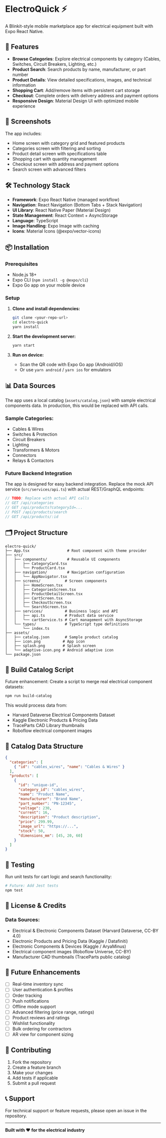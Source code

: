 # ElectroQuick ⚡

A Blinkit-style mobile marketplace app for electrical equipment built with Expo React Native.

## 🚀 Features

- **Browse Categories**: Explore electrical components by category (Cables, Switches, Circuit Breakers, Lighting, etc.)
- **Product Search**: Search products by name, manufacturer, or part number
- **Product Details**: View detailed specifications, images, and technical information
- **Shopping Cart**: Add/remove items with persistent cart storage
- **Checkout**: Complete orders with delivery address and payment options
- **Responsive Design**: Material Design UI with optimized mobile experience

## 📱 Screenshots

The app includes:
- Home screen with category grid and featured products
- Categories screen with filtering and sorting
- Product detail screen with specifications table
- Shopping cart with quantity management
- Checkout screen with address and payment options
- Search screen with advanced filters

## 🛠️ Technology Stack

- **Framework**: Expo React Native (managed workflow)
- **Navigation**: React Navigation (Bottom Tabs + Stack Navigation)
- **UI Library**: React Native Paper (Material Design)
- **State Management**: React Context + AsyncStorage
- **Language**: TypeScript
- **Image Handling**: Expo Image with caching
- **Icons**: Material Icons (@expo/vector-icons)

## 📦 Installation

### Prerequisites

- Node.js 18+ 
- Expo CLI (`npm install -g @expo/cli`)
- Expo Go app on your mobile device

### Setup

1. **Clone and install dependencies:**
   ```bash
   git clone <your-repo-url>
   cd electro-quick
   yarn install
   ```

2. **Start the development server:**
   ```bash
   yarn start
   ```

3. **Run on device:**
   - Scan the QR code with Expo Go app (Android/iOS)
   - Or use `yarn android` / `yarn ios` for emulators

## 📊 Data Sources

The app uses a local catalog (`assets/catalog.json`) with sample electrical components data. In production, this would be replaced with API calls.

### Sample Categories:
- Cables & Wires
- Switches & Protection  
- Circuit Breakers
- Lighting
- Transformers & Motors
- Connectors
- Relays & Contactors

### Future Backend Integration

The app is designed for easy backend integration. Replace the mock API service (`src/services/api.ts`) with actual REST/GraphQL endpoints:

```typescript
// TODO: Replace with actual API calls
// GET /api/categories
// GET /api/products?categoryId=...
// POST /api/products/search
// GET /api/products/:id
```

## 🗂️ Project Structure

```
electro-quick/
├── App.tsx                 # Root component with theme provider
├── src/
│   ├── components/         # Reusable UI components
│   │   ├── CategoryCard.tsx
│   │   └── ProductCard.tsx
│   ├── navigation/         # Navigation configuration
│   │   └── AppNavigator.tsx
│   ├── screens/           # Screen components
│   │   ├── HomeScreen.tsx
│   │   ├── CategoriesScreen.tsx
│   │   ├── ProductDetailScreen.tsx
│   │   ├── CartScreen.tsx
│   │   ├── CheckoutScreen.tsx
│   │   └── SearchScreen.tsx
│   ├── services/          # Business logic and API
│   │   ├── api.ts         # Product data service
│   │   └── cartService.ts # Cart management with AsyncStorage
│   └── types/             # TypeScript type definitions
│       └── index.ts
├── assets/
│   ├── catalog.json       # Sample product catalog
│   ├── icon.png          # App icon
│   ├── splash.png        # Splash screen
│   └── adaptive-icon.png # Android adaptive icon
└── package.json
```

## 🔧 Build Catalog Script

Future enhancement: Create a script to merge real electrical component datasets:

```bash
npm run build-catalog
```

This would process data from:
- Harvard Dataverse Electrical Components Dataset
- Kaggle Electronic Products & Pricing Data  
- TraceParts CAD Library thumbnails
- Roboflow electrical component images

## 🏪 Catalog Data Structure

```json
{
  "categories": [
    { "id": "cables_wires", "name": "Cables & Wires" }
  ],
  "products": [
    {
      "id": "unique-id",
      "category_id": "cables_wires", 
      "name": "Product Name",
      "manufacturer": "Brand Name",
      "part_number": "PN-12345",
      "voltage": 230,
      "current": 16,
      "description": "Product description",
      "price": 299.99,
      "image_url": "https://...",
      "stock": 50,
      "dimensions_mm": [45, 20, 60]
    }
  ]
}
```

## 🧪 Testing

Run unit tests for cart logic and search functionality:

```bash
# Future: Add Jest tests
npm test
```

## 📄 License & Credits

### Data Sources:
- Electrical & Electronic Components Dataset (Harvard Dataverse, CC-BY 4.0)
- Electronic Products and Pricing Data (Kaggle / Datafiniti)  
- Electronic Components & Devices (Kaggle / AryaMinus)
- Electrical component images (Roboflow Universe, CC-BY)
- Manufacturer CAD thumbnails (TraceParts public catalog)

## 🚧 Future Enhancements

- [ ] Real-time inventory sync
- [ ] User authentication & profiles
- [ ] Order tracking
- [ ] Push notifications
- [ ] Offline mode support
- [ ] Advanced filtering (price range, ratings)
- [ ] Product reviews and ratings
- [ ] Wishlist functionality
- [ ] Bulk ordering for contractors
- [ ] AR view for component sizing

## 🤝 Contributing

1. Fork the repository
2. Create a feature branch
3. Make your changes
4. Add tests if applicable  
5. Submit a pull request

## 📞 Support

For technical support or feature requests, please open an issue in the repository.

---

**Built with ❤️ for the electrical industry**
